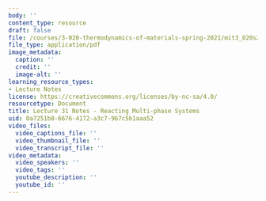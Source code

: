 ```yaml
---
body: ''
content_type: resource
draft: false
file: /courses/3-020-thermodynamics-of-materials-spring-2021/mit3_020s21_l31.pdf
file_type: application/pdf
image_metadata:
  caption: ''
  credit: ''
  image-alt: ''
learning_resource_types:
- Lecture Notes
license: https://creativecommons.org/licenses/by-nc-sa/4.0/
resourcetype: Document
title: Lecture 31 Notes - Reacting Multi-phase Systems
uid: 0a7251b8-6676-4172-a3c7-967c5b1aaa52
video_files:
  video_captions_file: ''
  video_thumbnail_file: ''
  video_transcript_file: ''
video_metadata:
  video_speakers: ''
  video_tags: ''
  youtube_description: ''
  youtube_id: ''
---
```

